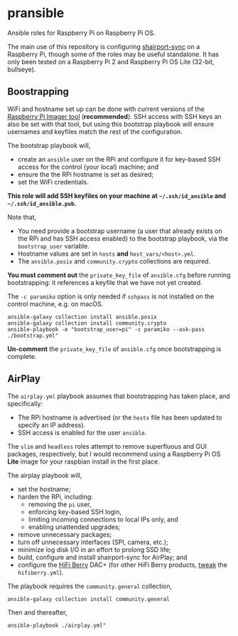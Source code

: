 # pransible

Ansible roles for Raspberry Pi on Raspberry Pi OS.

The main use of this repository is configuring [shairport-sync][shairport-sync] on a Raspberry Pi, though some of the roles may be useful standalone.
It has only been tested on a Raspberry Pi 2 and Raspberry Pi OS Lite (32-bit, bullseye).

## Boostrapping

WiFi and hostname set up can be done with current versions of the [Raspberry Pi Imager tool][raspberry-software] (**recommended**).
SSH access with SSH keys an also be set with that tool, but using this bootstrap playbook will ensure usernames and keyfiles match the rest of the configuration.

The bootstrap playbook will,

* create an `ansible` user on the RPi and configure it for key-based SSH access for the control (your local) machine; and
* ensure the the RPi hostname is set as desired;
* set the WiFi credentials.

**This role will add SSH keyfiles on your machine at `~/.ssh/id_ansible` and `~/.ssh/id_ansible.pub`.**

Note that,

* You need provide a bootstrap username (a user that already exists on the RPi and has SSH access enabled) to the bootstrap playbook, via the `bootstrap_user` variable.
* Hostname values are set in `hosts` **and** `host_vars/<host>.yml`.
* The `ansible.posix` and `community.crypto` collections are required.

**You must comment out** the `private_key_file` of `ansible.cfg` before running bootstrapping: it references a keyfile that we have not yet created.

The `-c paramiko` option is only needed if `sshpass` is not installed on the control machine, e.g. on macOS.

```console
ansible-galaxy collection install ansible.posix
ansible-galaxy collection install community.crypto
ansible-playbook -e "bootstrap_user=pi" -c paramiko --ask-pass ./bootstrap.yml"
```

**Un-comment** the `private_key_file` of `ansible.cfg` once bootstrapping is complete.

## AirPlay

The `airplay.yml` playbook assumes that bootstrapping has taken place, and specifically:

* The RPi hostname is advertised (or the `hosts` file has been updated to specify an IP address).
* SSH access is enabled for the user `ansible`.

The `slim` and `headless` roles attempt to remove superfluous and GUI packages, respectively, but I would recommend using a Raspberry Pi OS **Lite** image for your raspbian install in the first place.

The airplay playbook will,

* set the hostname;
* harden the RPi, including:
  * removing the `pi` user,
  * enforcing key-based SSH login,
  * limiting incoming connections to local IPs only, and
  * enabling unattended upgrades;
* remove unnecessary packages;
* turn off unnecessary interfaces (SPI, camera, etc.);
* minimize log disk I/O in an effort to prolong SSD life;
* build, configure and install shairport-sync for AirPlay; and
* configure the [HiFi Berry][hifiberry] DAC+ (for other HiFi Berry products, [tweak][hifiberry-config] the `hifiberry.yml`).

The playbook requires the `community.general` collection,

```console
ansible-galaxy collection install community.general
```

Then and thereafter,

```console
ansible-playbook ./airplay.yml"
```

[shairport-sync]: https://github.com/mikebrady/shairport-sync
[raspberry-software]: https://www.raspberrypi.com/software/
[hifiberry]: https://www.hifiberry.com/
[hifiberry-config]: https://www.hifiberry.com/docs/software/configuring-linux-3-18-x/
